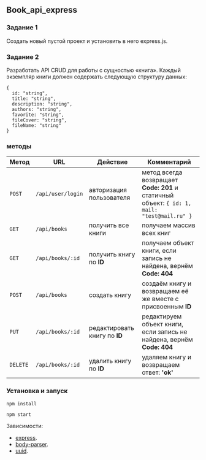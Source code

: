 ## Book_api_express
### Задание 1
Создать новый пустой проект и установить в него express.js.

### Задание 2
Разработать API CRUD для работы с сущностью «книга». Каждый экземпляр книги должен содержать следующую структуру данных:

```
{
  id: "string",
  title: "string",
  description: "string",
  authors: "string",
  favorite: "string",
  fileCover: "string",
  fileName: "string"
}
```
### методы
Метод | URL | Действие | Комментарий
--- | --- | ---  | ---
`POST` | `/api/user/login` | авторизация пользователя | метод всегда возвращает **Code: 201** и статичный объект: `{ id: 1, mail: "test@mail.ru" }`
`GET` | `/api/books` | получить все книги | получаем массив всех книг
`GET` | `/api/books/:id` | получить книгу по **ID** | получаем объект книги, если запись не найдена, вернём **Code: 404** 
`POST` | `/api/books` | создать книгу | создаём книгу и возвращаем её же вместе с присвоенным **ID**
`PUT` | `/api/books/:id` | редактировать книгу по **ID** | редактируем объект книги, если запись не найдена, вернём **Code: 404**
`DELETE` | `/api/books/:id` | удалить книгу по **ID** | удаляем книгу и возвращаем ответ: **'ok'**

### Установка и запуск
```
npm install

npm start
```

Зависимости:
* [express](https://www.npmjs.com/package/body-parser).
* [body-parser](https://www.npmjs.com/package/body-parser).
* [uuid](https://www.npmjs.com/package/uuid).
